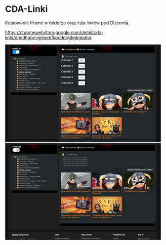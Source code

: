 # CDA-Linki
Kopiowanie Iframe w folderze oraz lista linków pod Discorda.

<https://chromewebstore.google.com/detail/cda-linki/dmidhgpncgjlipebfkocdpcgkgbgbdnd>


![](https://raw.githubusercontent.com/zbirow/zbirow.github.io/main/cda1.png)
![](https://raw.githubusercontent.com/zbirow/zbirow.github.io/main/cda2.png)
